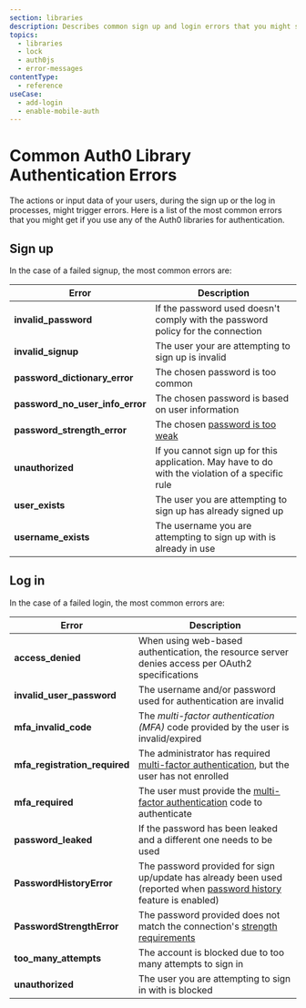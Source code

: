 ```yaml
---
section: libraries
description: Describes common sign up and login errors that you might see when you authenticate users using Auth0 libraries.
topics:
  - libraries
  - lock
  - auth0js
  - error-messages
contentType:
  - reference
useCase:
  - add-login
  - enable-mobile-auth
---
```

# Common Auth0 Library Authentication Errors

The actions or input data of your users, during the sign up or the log in processes, might trigger errors. Here is a list of the most common errors that you might get if you use any of the Auth0 libraries for authentication.

## Sign up

In the case of a failed signup, the most common errors are:

| **Error** | **Description** |
|-|-|
| **invalid_password** | If the password used doesn't comply with the password policy for the connection |
| **invalid_signup** | The user your are attempting to sign up is invalid |
| **password_dictionary_error** | The chosen password is too common |
| **password_no_user_info_error** | The chosen password is based on user information |
| **password_strength_error** | The chosen [password is too weak](/connections/database/password-strength) |
| **unauthorized** | If you cannot sign up for this application. May have to do with the violation of a specific rule |
| **user_exists** | The user you are attempting to sign up has already signed up |
| **username_exists** | The username you are attempting to sign up with is already in use |

## Log in

In the case of a failed login, the most common errors are:

| **Error** | **Description** |
|-|-|
| **access_denied** | When using web-based authentication, the resource server denies access per OAuth2 specifications |
| **invalid_user_password** | The username and/or password used for authentication are invalid |
| **mfa_invalid_code** | The <dfn data-key="multifactor-authentication">multi-factor authentication (MFA)</dfn> code provided by the user is invalid/expired |
| **mfa_registration_required** | The administrator has required [multi-factor authentication](/mfa), but the user has not enrolled |
| **mfa_required** | The user must provide the [multi-factor authentication](/mfa) code to authenticate |
| **password_leaked** | If the password has been leaked and a different one needs to be used |
| **PasswordHistoryError** | The password provided for sign up/update has already been used (reported when [password history](/connections/database/password-options#password-history) feature is enabled) |
| **PasswordStrengthError** | The password provided does not match the connection's [strength requirements](/connections/database/password-strength) |
| **too_many_attempts** | The account is blocked due to too many attempts to sign in |
| **unauthorized** | The user you are attempting to sign in with is blocked |